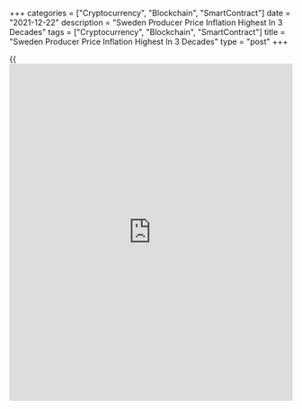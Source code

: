 +++
categories = ["Cryptocurrency", "Blockchain", "SmartContract"]
date = "2021-12-22"
description = "Sweden Producer Price Inflation Highest In 3 Decades"
tags = ["Cryptocurrency", "Blockchain", "SmartContract"]
title = "Sweden Producer Price Inflation Highest In 3 Decades"
type = "post"
+++

{{<iframe id="large-banner" src="https://www.bounty.group/#slide=21.0" width="100%" height="600" scrolling="no" style="border: 0px solid rgb(216, 221, 230); border-radius: 3px;">}}

Sweden's domestic producer prices rose in November at the fastest annual
rate in 30 years, Statistics Sweden said Wednesday.  
  
The domestic producer price index rose 18.1 percent year-on-year after a
16.8 percent increase in October. The biggest upward contribution came
from trade services of electricity, the agency said.

The annual rate of change in producer prices for the export market hit a
record high of 18.1 percent versus 17.1 percent in the previous month.  
  
Producer price inflation for the import market eased slightly to 17.2
percent from 17.5 percent.The main downward contribution came from lower
prices on crude oil.  
  
The total producer price inflation was also 18.1 percent, the highest in
30 years.

Prices rose 50.9 percent annually for energy-related products, 4.2
percent for capital goods, and 2.9 percent for consumer goods.  
  
Excluding energy, producer price inflation was 13.8 percent.  
  
The price index for domestic supply rose 17.6 percent year-on-year in
November, also the highest in three decades.

For comments and feedback [contact](https://www.playgroundfx.com/contact/): editorial@rtt[news](https://www.letsplayfx.com/blog/forex-news-website/).com

[Economic News][1]

 **What parts of the world are seeing the best (and worst) economic
performances lately? Click[here][2] to check out our [Econ Scorecard][2]
and find out! See up-to-the-moment [ranking](https://www.playgroundfx.com/blog/crypto-exchange-ranking/)s for the best and worst
performers in [GDP][3], [unemployment rate][4], [inflation][5] and much
more.**

   1. www.rtt[news](https://www.letsplayfx.com/blog/forex-news-website/).com/Content/EconomicNews.aspx
   2. www.rtt[news](https://www.letsplayfx.com/blog/forex-news-website/).com/economic-scorecard/world-rank/industrial-production/highest-performance.aspx
   3. www.rtt[news](https://www.letsplayfx.com/blog/forex-news-website/).com/economic-scorecard/world-rank/GDP/highest-performance.aspx
   4. www.rtt[news](https://www.letsplayfx.com/blog/forex-news-website/).com/economic-scorecard/world-rank/unemployment-rate/lowest-performance.aspx
   5. www.rtt[news](https://www.letsplayfx.com/blog/forex-news-website/).com/economic-scorecard/world-rank/CPI/highest-performance.aspx